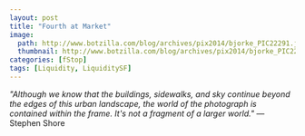 ```yaml
---
layout: post
title: "Fourth at Market"
image:
  path: http://www.botzilla.com/blog/archives/pix2014/bjorke_PIC22291.jpg
  thumbnail: http://www.botzilla.com/blog/archives/pix2014/bjorke_PIC22291.jpg
categories: [fStop]
tags: [Liquidity, LiquiditySF]
---
```

<i>"Although we know that the buildings, sidewalks, and sky continue beyond the edges of this urban landscape, the world of the photograph is contained within the frame. It's not a fragment of a larger world."</i> &mdash; Stephen Shore
